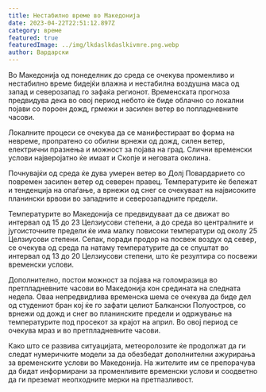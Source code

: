 ```yaml
---
title: Нестабилно време во Македонија
date: 2023-04-22T22:51:12.897Z
category: време
featured: true
featuredImage: ../img/lkdaslkdaslkivmre.png.webp
author: Вардарски
---
```


Во Македонија од понеделник до среда се очекува променливо и нестабилно време бидејќи влажна и нестабилна воздушна маса од запад и северозапад го зафаќа регионот. Временската прогноза предвидува дека во овој период небото ќе биде облачно со локални појави со пороен дожд, грмежи и засилен ветер во попладневните часови.

Локалните процеси се очекува да се манифестираат во форма на невреме, пропратено со обилни врнежи од дожд, силен ветер, електрични празнења и можност за појава на град. Слични временски услови најверојатно ќе имаат и Скопје и неговата околина.

Почнувајќи од среда ќе дува умерен ветер во Долј Повардарието со повремен засилен ветер од северен правец. Температурите ќе бележат и тенденција на опаѓање, а врнежи од снег се очекуваат на највисоките планински врвови во западните и северозападните предели.

Температурите во Македонија се предвидуваат да се движат во интервал од 15 до 23 Целзиусови степени, а до среда во централните и југоисточните предели ќе има малку повисоки температури од околу 25 Целзиусови степени. Сепак, поради продор на посвеж воздух од север, се очекува од среда па натаму температурите да се спуштат во интервал од 13 до 20 Целзиусови степени, што ќе резултира со посвежи временски услови.

Дополнително, постои можност за појава на голомразица во претпладневните часови во Македонија кон средината на следната недела. Оваа непредвидлива временска шема се очекува да биде дел од студениот бран кој ќе го зафати целиот Балкански Полуостров, со врнежи од дожд и снег во планинските предели и одржување на температурите под просекот за крајот на април. Во овој период се очекува мраз и во претпладневните часови.

Како што се развива ситуацијата, метеоролозите ќе продолжат да ги следат нумеричките модели за да обезбедат дополнителни ажурирања за временските услови во Македонија. На жителите им се препорачува да бидат информирани за променливите временски услови и соодветно да ги преземат неопходните мерки на претпазливост.
